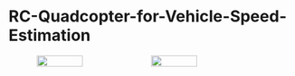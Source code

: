 <h1>RC-Quadcopter-for-Vehicle-Speed-Estimation</h1>

<div style="display: flex; justify-content: center;">
  <img src="https://github.com/user-attachments/assets/fadbae01-8cae-4268-8644-b925d8844ae0" width="40%">
  <img src="https://github.com/user-attachments/assets/d8a87ee3-017d-40ed-95c5-b573a226548d" width="40%">
</div>
